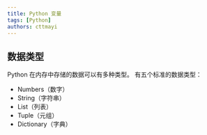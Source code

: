 ```yaml
---
title: Python 变量
tags: [Python]
authors: cttmayi
---
```


数据类型
------
Python 在内存中存储的数据可以有多种类型。
有五个标准的数据类型：

*   Numbers（数字）
*   String（字符串）
*   List（列表）
*   Tuple（元组）
*   Dictionary（字典）